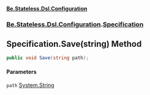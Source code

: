 #### [Be.Stateless.Dsl.Configuration](README.md 'README')
### [Be.Stateless.Dsl.Configuration](Be.Stateless.Dsl.Configuration.md 'Be.Stateless.Dsl.Configuration').[Specification](Specification.md 'Be.Stateless.Dsl.Configuration.Specification')

## Specification.Save(string) Method

```csharp
public void Save(string path);
```
#### Parameters

<a name='Be.Stateless.Dsl.Configuration.Specification.Save(string).path'></a>

`path` [System.String](https://docs.microsoft.com/en-us/dotnet/api/System.String 'System.String')